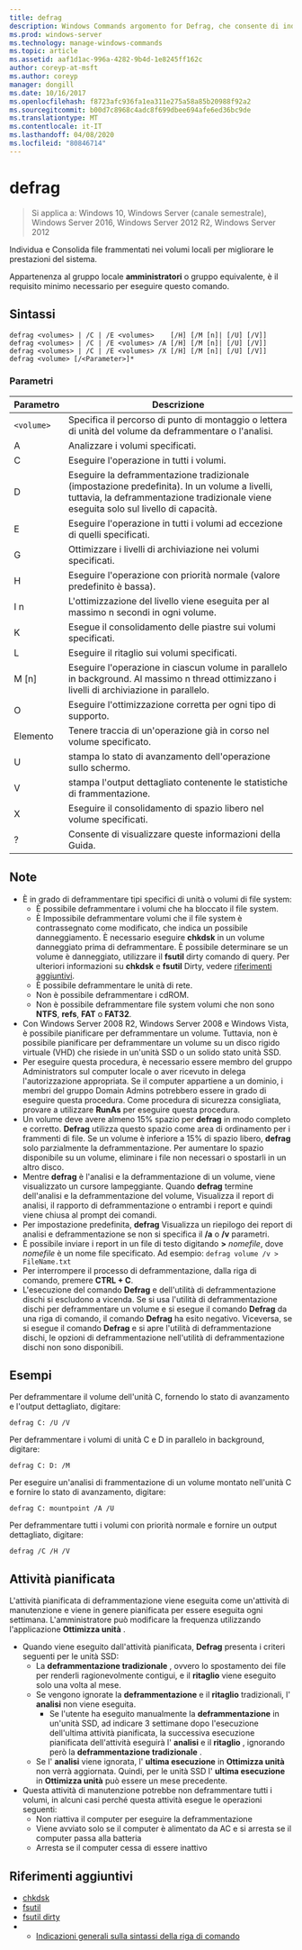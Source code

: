 ```yaml
---
title: defrag
description: Windows Commands argomento for Defrag, che consente di individuare e consolidare i file frammentati nei volumi locali per migliorare le prestazioni del sistema.
ms.prod: windows-server
ms.technology: manage-windows-commands
ms.topic: article
ms.assetid: aaf1d1ac-996a-4282-9b4d-1e8245ff162c
author: coreyp-at-msft
ms.author: coreyp
manager: dongill
ms.date: 10/16/2017
ms.openlocfilehash: f8723afc936fa1ea311e275a58a85b20988f92a2
ms.sourcegitcommit: b00d7c8968c4adc8f699dbee694afe6ed36bc9de
ms.translationtype: MT
ms.contentlocale: it-IT
ms.lasthandoff: 04/08/2020
ms.locfileid: "80846714"
---
```

# <a name="defrag"></a>defrag

>Si applica a: Windows 10, Windows Server (canale semestrale), Windows Server 2016, Windows Server 2012 R2, Windows Server 2012

Individua e Consolida file frammentati nei volumi locali per migliorare le prestazioni del sistema.

Appartenenza al gruppo locale **amministratori** o gruppo equivalente, è il requisito minimo necessario per eseguire questo comando.

## <a name="syntax"></a>Sintassi
```
defrag <volumes> | /C | /E <volumes>    [/H] [/M [n]| [/U] [/V]]
defrag <volumes> | /C | /E <volumes> /A [/H] [/M [n]| [/U] [/V]]
defrag <volumes> | /C | /E <volumes> /X [/H] [/M [n]| [/U] [/V]]
defrag <volume> [/<Parameter>]*
```
### <a name="parameters"></a>Parametri

|Parametro|Descrizione|
|-------|--------|
|`<volume>`|Specifica il percorso di punto di montaggio o lettera di unità del volume da deframmentare o l'analisi.|
|A|Analizzare i volumi specificati.|
|C|Eseguire l'operazione in tutti i volumi.|
|D|Eseguire la deframmentazione tradizionale (impostazione predefinita). In un volume a livelli, tuttavia, la deframmentazione tradizionale viene eseguita solo sul livello di capacità.|
|E|Eseguire l'operazione in tutti i volumi ad eccezione di quelli specificati.|
|G|Ottimizzare i livelli di archiviazione nei volumi specificati.|
|H|Eseguire l'operazione con priorità normale (valore predefinito è bassa).|
|I n|L'ottimizzazione del livello viene eseguita per al massimo n secondi in ogni volume.|
|K|Esegue il consolidamento delle piastre sui volumi specificati.|
|L|Eseguire il ritaglio sui volumi specificati.|
|M [n]|Eseguire l'operazione in ciascun volume in parallelo in background. Al massimo n thread ottimizzano i livelli di archiviazione in parallelo.|
|O|Eseguire l'ottimizzazione corretta per ogni tipo di supporto.|
|Elemento|Tenere traccia di un'operazione già in corso nel volume specificato.|
|U|stampa lo stato di avanzamento dell'operazione sullo schermo.|
|V|stampa l'output dettagliato contenente le statistiche di frammentazione.|
|X|Eseguire il consolidamento di spazio libero nel volume specificati.|
|?|Consente di visualizzare queste informazioni della Guida.|

## <a name="remarks"></a>Note
- È in grado di deframmentare tipi specifici di unità o volumi di file system:
  -   È possibile deframmentare i volumi che ha bloccato il file system.
  -   È Impossibile deframmentare volumi che il file system è contrassegnato come modificato, che indica un possibile danneggiamento. È necessario eseguire **chkdsk** in un volume danneggiato prima di deframmentare. È possibile determinare se un volume è danneggiato, utilizzare il **fsutil** dirty comando di query. Per ulteriori informazioni su **chkdsk** e **fsutil** Dirty, vedere [riferimenti aggiuntivi](defrag.md#BKMK_additionalRef).
  -   È possibile deframmentare le unità di rete.
  -   Non è possibile deframmentare i cdROM.
  -   Non è possibile deframmentare file system volumi che non sono **NTFS**, **refs**, **FAT** o **FAT32**.
- Con Windows Server 2008 R2, Windows Server 2008 e Windows Vista, è possibile pianificare per deframmentare un volume. Tuttavia, non è possibile pianificare per deframmentare un volume su un disco rigido virtuale (VHD) che risiede in un'unità SSD o un solido stato unità SSD.
- Per eseguire questa procedura, è necessario essere membro del gruppo Administrators sul computer locale o aver ricevuto in delega l'autorizzazione appropriata. Se il computer appartiene a un dominio, i membri del gruppo Domain Admins potrebbero essere in grado di eseguire questa procedura. Come procedura di sicurezza consigliata, provare a utilizzare **RunAs** per eseguire questa procedura.
- Un volume deve avere almeno 15% spazio per **defrag** in modo completo e corretto. **Defrag** utilizza questo spazio come area di ordinamento per i frammenti di file. Se un volume è inferiore a 15% di spazio libero, **defrag** solo parzialmente la deframmentazione. Per aumentare lo spazio disponibile su un volume, eliminare i file non necessari o spostarli in un altro disco.
- Mentre **defrag** è l'analisi e la deframmentazione di un volume, viene visualizzato un cursore lampeggiante. Quando **defrag** termine dell'analisi e la deframmentazione del volume, Visualizza il report di analisi, il rapporto di deframmentazione o entrambi i report e quindi viene chiusa al prompt dei comandi.
- Per impostazione predefinita, **defrag** Visualizza un riepilogo dei report di analisi e deframmentazione se non si specifica il **/a** o **/v** parametri.
- È possibile inviare i report in un file di testo digitando **>** <em>nomefile</em>, dove *nomefile* è un nome file specificato. Ad esempio: `defrag volume /v > FileName.txt`
- Per interrompere il processo di deframmentazione, dalla riga di comando, premere **CTRL + C**.
- L'esecuzione del comando **Defrag** e dell'utilità di deframmentazione dischi si escludono a vicenda. Se si usa l'utilità di deframmentazione dischi per deframmentare un volume e si esegue il comando **Defrag** da una riga di comando, il comando **Defrag** ha esito negativo. Viceversa, se si esegue il comando **Defrag** e si apre l'utilità di deframmentazione dischi, le opzioni di deframmentazione nell'utilità di deframmentazione dischi non sono disponibili.

## <a name="examples"></a><a name=BKMK_examples></a>Esempi
Per deframmentare il volume dell'unità C, fornendo lo stato di avanzamento e l'output dettagliato, digitare:
```
defrag C: /U /V
```
Per deframmentare i volumi di unità C e D in parallelo in background, digitare:
```
defrag C: D: /M
```
Per eseguire un'analisi di frammentazione di un volume montato nell'unità C e fornire lo stato di avanzamento, digitare:
```
defrag C: mountpoint /A /U
```
Per deframmentare tutti i volumi con priorità normale e fornire un output dettagliato, digitare:
```
defrag /C /H /V
```

## <a name="scheduled-task"></a><a name=BKMK_scheduledTask></a>Attività pianificata
L'attività pianificata di deframmentazione viene eseguita come un'attività di manutenzione e viene in genere pianificata per essere eseguita ogni settimana. L'amministratore può modificare la frequenza utilizzando l'applicazione **Ottimizza unità** .
- Quando viene eseguito dall'attività pianificata, **Defrag** presenta i criteri seguenti per le unità SSD:
   - La **deframmentazione tradizionale** , ovvero lo spostamento dei file per renderli ragionevolmente contigui, e il **ritaglio** viene eseguito solo una volta al mese.
   - Se vengono ignorate la **deframmentazione** e il **ritaglio** tradizionali, l' **analisi** non viene eseguita.
      - Se l'utente ha eseguito manualmente la **deframmentazione** in un'unità SSD, ad indicare 3 settimane dopo l'esecuzione dell'ultima attività pianificata, la successiva esecuzione pianificata dell'attività eseguirà l' **analisi** e il **ritaglio** , ignorando però la **deframmentazione tradizionale** .
   - Se l' **analisi** viene ignorata, l' **ultima esecuzione** in **Ottimizza unità** non verrà aggiornata.  Quindi, per le unità SSD l' **ultima esecuzione** in **Ottimizza unità** può essere un mese precedente.
- Questa attività di manutenzione potrebbe non deframmentare tutti i volumi, in alcuni casi perché questa attività esegue le operazioni seguenti:
   - Non riattiva il computer per eseguire la deframmentazione
   - Viene avviato solo se il computer è alimentato da AC e si arresta se il computer passa alla batteria
   - Arresta se il computer cessa di essere inattivo

## <a name="additional-references"></a><a name=BKMK_additionalRef></a>Riferimenti aggiuntivi
-   [chkdsk](chkdsk.md)
-   [fsutil](fsutil.md)
-   [fsutil dirty](fsutil-dirty.md)
-   - [Indicazioni generali sulla sintassi della riga di comando](command-line-syntax-key.md)

